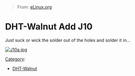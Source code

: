 > From: [eLinux.org](http://eLinux.org/DHT-Walnut_Add_J10 "http://eLinux.org/DHT-Walnut_Add_J10")


# DHT-Walnut Add J10



Just suck or wick the solder out of the holes and solder it in...

[![J10a.jpg](http://eLinux.org/images/1/1f/J10a.jpg)](http://eLinux.org/File:J10a.jpg)


[Category](http://eLinux.org/Special:Categories "Special:Categories"):

-   [DHT-Walnut](http://eLinux.org/Category:DHT-Walnut "Category:DHT-Walnut")

